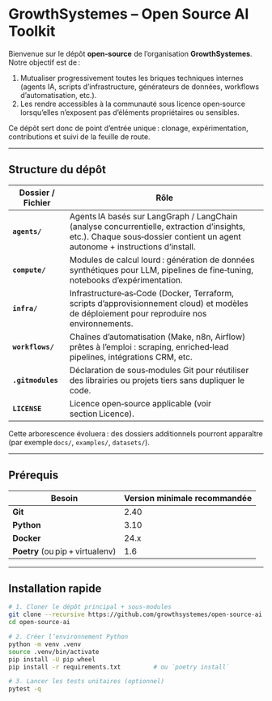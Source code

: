 # GrowthSystemes – Open Source AI Toolkit

Bienvenue sur le dépôt **open‑source** de l’organisation **GrowthSystemes**.  
Notre objectif est de :

1. Mutualiser progressivement toutes les briques techniques internes (agents IA, scripts d’infrastructure, générateurs de données, workflows d’automatisation, etc.).  
2. Les rendre accessibles à la communauté sous licence open‑source lorsqu’elles n’exposent pas d’éléments propriétaires ou sensibles.  

Ce dépôt sert donc de point d’entrée unique : clonage, expérimentation, contributions et suivi de la feuille de route.

---

## Structure du dépôt

| Dossier / Fichier | Rôle |
| ----------------- | ---- |
| **`agents/`**     | Agents IA basés sur LangGraph / LangChain (analyse concurrentielle, extraction d’insights, etc.). Chaque sous‑dossier contient un agent autonome + instructions d’install. |
| **`compute/`**    | Modules de calcul lourd : génération de données synthétiques pour LLM, pipelines de fine‑tuning, notebooks d’expérimentation. |
| **`infra/`**      | Infrastructure‑as‑Code (Docker, Terraform, scripts d’approvisionnement cloud) et modèles de déploiement pour reproduire nos environnements. |
| **`workflows/`**  | Chaînes d’automatisation (Make, n8n, Airflow) prêtes à l’emploi : scraping, enriched‑lead pipelines, intégrations CRM, etc. |
| **`.gitmodules`** | Déclaration de sous‑modules Git pour réutiliser des librairies ou projets tiers sans dupliquer le code. |
| **`LICENSE`**     | Licence open‑source applicable (voir section Licence). |

Cette arborescence évoluera : des dossiers additionnels pourront apparaître (par exemple `docs/`, `examples/`, `datasets/`).

---

## Prérequis

| Besoin | Version minimale recommandée |
| ------ | --------------------------- |
| **Git** | 2.40 |
| **Python** | 3.10 |
| **Docker** | 24.x |
| **Poetry** (ou pip + virtualenv) | 1.6 |

---

## Installation rapide

```bash
# 1. Cloner le dépôt principal + sous‑modules
git clone --recursive https://github.com/growthsystemes/open-source-ai.git
cd open-source-ai

# 2. Créer l’environnement Python
python -m venv .venv
source .venv/bin/activate
pip install -U pip wheel
pip install -r requirements.txt         # ou `poetry install`

# 3. Lancer les tests unitaires (optionnel)
pytest -q
